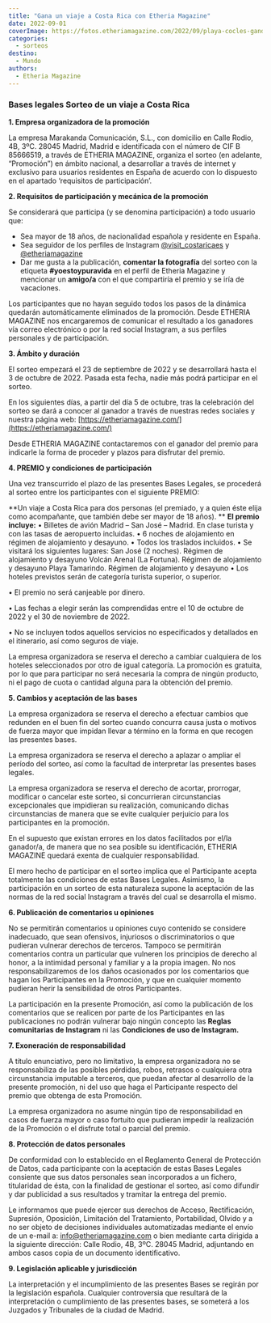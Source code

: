 ```yaml
---
title: "Gana un viaje a Costa Rica con Etheria Magazine"
date: 2022-09-01
coverImage: https://fotos.etheriamagazine.com/2022/09/playa-cocles-gandoca.jpg
categories: 
  - sorteos
destino: 
  - Mundo
authors: 
  - Etheria Magazine
---
```


### Bases legales Sorteo de un viaje a Costa Rica

**1\. Empresa organizadora de la promoción** 

La empresa Marakanda Comunicación, S.L., con domicilio en Calle Rodio, 4B, 3ºC. 28045 
Madrid, Madrid e identificada con el número de CIF B 85666519, a través de ETHERIA 
MAGAZINE, organiza el sorteo (en adelante, “Promoción”) en ámbito nacional, a 
desarrollar a través de internet y exclusivo para usuarios residentes en España de 
acuerdo con lo dispuesto en el apartado ‘requisitos de participación’. 

**2\. Requisitos de participación y mecánica de la promoción** 

Se considerará que participa (y se denomina participación) a todo usuario que: 

- Sea mayor de 18 años, de nacionalidad española y residente en España.
- Sea seguidor de los perfiles de Instagram [@visit\_costaricaes](https://www.instagram.com/visit_costaricaes) y [@etheriamagazine](https://www.instagram.com/etheriamagazine)
- Dar me gusta a la publicación, **comentar la fotografía** del sorteo con la etiqueta **#yoestoypuravida** en el perfil de Etheria Magazine y mencionar un **amigo/a** con el que compartiría el premio y se iría de vacaciones.

Los participantes que no hayan seguido todos los pasos de la dinámica quedarán 
automáticamente eliminados de la promoción. Desde ETHERIA MAGAZINE nos encargaremos de 
comunicar el resultado a los ganadores vía correo electrónico o por la red social 
Instagram, a sus perfiles personales y de participación. 

**3\. Ámbito y duración** 

El sorteo empezará el 23 de septiembre de 2022 y se desarrollará hasta el 3 de octubre 
de 2022. Pasada esta fecha, nadie más podrá participar en el sorteo. 

En los siguientes días, a partir del día 5 de octubre, tras la celebración del sorteo se 
dará a conocer al ganador a través de nuestras redes sociales y nuestra página web: [https://etheriamagazine.com/](https://etheriamagazine.com/) 

Desde ETHERIA MAGAZINE contactaremos con el ganador del premio para indicarle la forma 
de proceder y plazos para disfrutar del premio. 

**4\. PREMIO y condiciones de participación** 

Una vez transcurrido el plazo de las presentes Bases Legales, se procederá al sorteo 
entre los participantes con el siguiente PREMIO: 

**Un viaje a Costa Rica para dos personas (el premiado, y a quien éste elija como 
acompañante, que también debe ser mayor de 18 años). ** **El premio incluye:** • 
Billetes de avión Madrid – San José – Madrid. En clase turista y con las tasas de 
aeropuerto incluidas. • 6 noches de alojamiento en régimen de alojamiento y desayuno. • 
Todos los traslados incluidos. • Se visitará los siguientes lugares: San José (2 
noches). Régimen de alojamiento y desayuno Volcán Arenal (La Fortuna). Régimen de 
alojamiento y desayuno Playa Tamarindo. Régimen de alojamiento y desayuno • Los hoteles 
previstos serán de categoría turista superior, o superior. 

• El premio no será canjeable por dinero. 

• Las fechas a elegir serán las comprendidas entre el 10 de octubre de 2022 y el 30 de 
noviembre de 2022. 

• No se incluyen todos aquellos servicios no especificados y detallados en el 
itinerario, así como seguros de viaje. 

La empresa organizadora se reserva el derecho a cambiar cualquiera de los hoteles 
seleccionados por otro de igual categoría. La promoción es gratuita, por lo que para 
participar no será necesaria la compra de ningún producto, ni el pago de cuota o 
cantidad alguna para la obtención del premio. 

**5\. Cambios y aceptación de las bases** 

La empresa organizadora se reserva el derecho a efectuar cambios que redunden en el buen 
fin del sorteo cuando concurra causa justa o motivos de fuerza mayor que impidan llevar 
a término en la forma en que recogen las presentes bases. 

La empresa organizadora se reserva el derecho a aplazar o ampliar el período del sorteo, 
así como la facultad de interpretar las presentes bases legales. 

La empresa organizadora se reserva el derecho de acortar, prorrogar, modificar o 
cancelar este sorteo, si concurrieran circunstancias excepcionales que impidieran su 
realización, comunicando dichas circunstancias de manera que se evite cualquier 
perjuicio para los participantes en la promoción. 

En el supuesto que existan errores en los datos facilitados por el/la ganador/a, de 
manera que no sea posible su identificación, ETHERIA MAGAZINE quedará exenta de 
cualquier responsabilidad. 

El mero hecho de participar en el sorteo implica que el Participante acepta totalmente 
las condiciones de estas Bases Legales. Asimismo, la participación en un sorteo de esta 
naturaleza supone la aceptación de las normas de la red social Instagram a través del 
cual se desarrolla el mismo. 

**6\. Publicación de comentarios u opiniones** 

No se permitirán comentarios u opiniones cuyo contenido se considere inadecuado, que 
sean ofensivos, injuriosos o discriminatorios o que pudieran vulnerar derechos de 
terceros. Tampoco se permitirán comentarios contra un particular que vulneren los 
principios de derecho al honor, a la intimidad personal y familiar y a la propia imagen. 
No nos responsabilizaremos de los daños ocasionados por los comentarios que hagan los 
Participantes en la Promoción, y que en cualquier momento pudieran herir la sensibilidad 
de otros Participantes. 

La participación en la presente Promoción, así como la publicación de los comentarios 
que se realicen por parte de los Participantes en las publicaciones no podrán vulnerar 
bajo ningún concepto las **Reglas comunitarias de Instagram** ni las **Condiciones de 
uso de Instagram.** 

**7\. Exoneración de responsabilidad** 

A título enunciativo, pero no limitativo, la empresa organizadora no se responsabiliza 
de las posibles pérdidas, robos, retrasos o cualquiera otra circunstancia imputable a 
terceros, que puedan afectar al desarrollo de la presente promoción, ni del uso que haga 
el Participante respecto del premio que obtenga de esta Promoción. 

La empresa organizadora no asume ningún tipo de responsabilidad en casos de fuerza mayor 
o caso fortuito que pudieran impedir la realización de la Promoción o el disfrute total 
o parcial del premio. 

**8\. Protección de datos personales** 

De conformidad con lo establecido en el Reglamento General de Protección de Datos, cada 
participante con la aceptación de estas Bases Legales consiente que sus datos personales 
sean incorporados a un fichero, titularidad de ésta, con la finalidad de gestionar el 
sorteo, así como difundir y dar publicidad a sus resultados y tramitar la entrega del 
premio. 

Le informamos que puede ejercer sus derechos de Acceso, Rectificación, Supresión, 
Oposición, Limitación del Tratamiento, Portabilidad, Olvido y a no ser objeto de 
decisiones individuales automatizadas mediante el envío de un e-mail a: [info@etheriamagazine.com](mailto:info@etheriamagazine.com) 
o bien mediante carta dirigida a la siguiente dirección: Calle Rodio, 4B, 3ºC. 28045 
Madrid, adjuntando en ambos casos copia de un documento identificativo. 

**9\. Legislación aplicable y jurisdicción** 

La interpretación y el incumplimiento de las presentes Bases se regirán por la 
legislación española. Cualquier controversia que resultará de la interpretación o 
cumplimiento de las presentes bases, se someterá a los Juzgados y Tribunales de la 
ciudad de Madrid.
